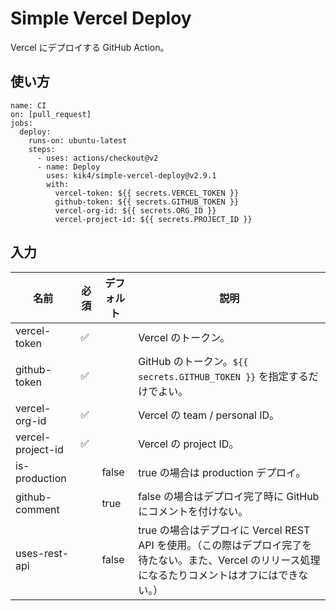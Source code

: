 # Simple Vercel Deploy

Vercel にデプロイする GitHub Action。

## 使い方

```
name: CI
on: [pull_request]
jobs:
  deploy:
    runs-on: ubuntu-latest
    steps:
      - uses: actions/checkout@v2
      - name: Deploy
        uses: kik4/simple-vercel-deploy@v2.9.1
        with:
          vercel-token: ${{ secrets.VERCEL_TOKEN }}
          github-token: ${{ secrets.GITHUB_TOKEN }}
          vercel-org-id: ${{ secrets.ORG_ID }}
          vercel-project-id: ${{ secrets.PROJECT_ID }}
```

## 入力

| 名前              | 必須 | デフォルト | 説明                                                                                                                                                  |
| ----------------- | ---- | ---------- | ----------------------------------------------------------------------------------------------------------------------------------------------------- |
| vercel-token      | ✅   |            | Vercel のトークン。                                                                                                                                   |
| github-token      | ✅   |            | GitHub のトークン。`${{ secrets.GITHUB_TOKEN }}` を指定するだけでよい。                                                                               |
| vercel-org-id     | ✅   |            | Vercel の team / personal ID。                                                                                                                        |
| vercel-project-id | ✅   |            | Vercel の project ID。                                                                                                                                |
| is-production     |      | false      | true の場合は production デプロイ。                                                                                                                   |
| github-comment    |      | true       | false の場合はデプロイ完了時に GitHub にコメントを付けない。                                                                                          |
| uses-rest-api     |      | false      | true の場合はデプロイに Vercel REST API を使用。（この際はデプロイ完了を待たない。また、Vercel のリリース処理になるたりコメントはオフにはできない。） |
